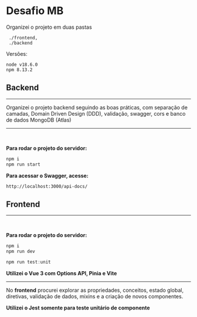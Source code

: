 # Desafio MB

Organizei o projeto em duas pastas
<br />

```
 ./frontend, 
 ./backend
```
Versões:
```
node v18.6.0
npm 8.13.2
```
## Backend

---
Organizei o projeto backend seguindo as boas práticas, com separação de camadas, Domain Driven Design (DDD), validação, swagger, cors e banco de dados MongoDB (Atlas)

---
<br />

**Para rodar o projeto do servidor:**

```js
npm i
npm run start
```

**Para acessar o Swagger, acesse:**

```
http://localhost:3000/api-docs/
```

## Frontend
---
<br />

**Para rodar o projeto do servidor:**
<br />

```js
npm i
npm run dev

npm run test:unit
```

**Utilizei o Vue 3 com Options API, Pinia e Vite**

---
No **frontend** procurei explorar as propriedades, conceitos, estado global, diretivas, validação de dados, mixins e a criação de novos componentes.


**Utilizei o Jest somente para teste unitário de componente**